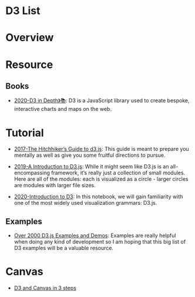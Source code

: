 # D3 List

# Overview

# Resource

## Books

- [2020-D3 in Depth》📚](https://www.d3indepth.com/introduction/): D3 is a JavaScript library used to create bespoke, interactive charts and maps on the web.

# Tutorial

- [2017-The Hitchhiker’s Guide to d3.js](https://medium.com/@enjalot/the-hitchhikers-guide-to-d3-js-a8552174733a): This guide is meant to prepare you mentally as well as give you some fruitful directions to pursue.

- [2019-A Introduction to D3.js](https://wattenberger.com/blog/d3): While it might seem like D3.js is an all-encompassing framework, it’s really just a collection of small modules. Here are all of the modules: each is visualized as a circle - larger circles are modules with larger file sizes.

- [2020-Introduction to D3](https://observablehq.com/@mitvis/introduction-to-d3): In this notebook, we will gain familiarity with one of the most widely used visualization grammars: D3.js.

## Examples

- [Over 2000 D3.js Examples and Demos](http://techslides.com/over-2000-d3-js-examples-and-demos): Examples are really helpful when doing any kind of development so I am hoping that this big list of D3 examples will be a valuable resource.

# Canvas

- [D3 and Canvas in 3 steps](https://medium.freecodecamp.com/d3-and-canvas-in-3-steps-8505c8b27444#.c34qehc0y)
